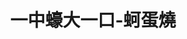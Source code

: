 ---
title: "一中蠔大一口-蚵蛋燒"
description: "一中蠔大一口-蚵蛋燒"
layout: shop
keywords:
  - 美食競賽
  - 台灣美食
  - 美食精選
datePublished: "2025-06-30"
dateModified: "2025-07-03"
city: "台中市"
district: "北區"
address: "台中市北區一中街261號"
phone: "0956118020"
geo: "24.153726894209537, 120.68673547961365"
google_map: "https://maps.app.goo.gl/bbLmv7W9LovuJQGb6"
footinder: "https://footinder.com.tw/%E5%8F%B0%E4%B8%AD%E5%B8%82%E5%8C%97%E5%8D%80/362061/"
official: "https://www.instagram.com/kirk791205/"
award:
  - name: "夜市王"
    year: "2024"
    entries:
      - nightMarket: "一中街夜市"
        food_type: "蚵仔煎"
        rank: "第二名"

---